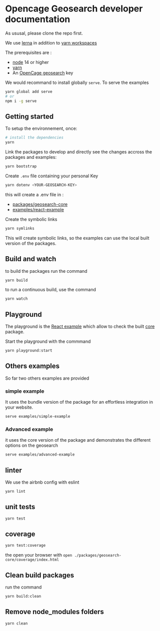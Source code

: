 # Opencage Geosearch developer documentation

As ususal, please clone the repo first.

We use [lerna](https://lerna.js.org/) in addition to [yarn workspaces](https://classic.yarnpkg.com/lang/en/docs/workspaces/)

The prerequisites are :

- [node](https://nodejs.org/en/download/) 14 or higher
- [yarn](https://yarnpkg.com/)
- An [OpenCage geosearch](https://opencagedata.com/geosearch) key

We would recommand to install globally `serve`. To serve the examples

```bash
yarn global add serve
# or
npm i -g serve
```

## Getting started

To setup the environnement, once:

```bash
# install the dependencies
yarn
```

Link the packages to develop and directly see the changes accross the packages and examples:

```bash
yarn bootstrap
```

Create `.env` file containing your personal Key

```bash
yarn dotenv <YOUR-GEOSEARCH-KEY>
```

this will create a .env file in :

- [packages/geosearch-core](./packages/geosearch-core)
- [examples/react-example](./examples/react-example)

Create the symbolic links

```bash
yarn symlinks
```

This will create symbolic links, so the examples can use the local built version of the packages.

## Build and watch

to build the packages run the command

```bash
yarn build
```

to run a continuous build, use the command

```bash
yarn watch
```

## Playground

The playground is the [React example](./examples/react-example) which allow to check the built [core](./packages/geosearch-core) package.

Start the playground with the commmand

```bash
yarn playground:start
```

## Others examples

So far two others examples are provided

### simple example

It uses the bundle version of the package for an effortless integration in your website.

```bash
serve examples/simple-example
```

### Advanced example

it uses the core version of the package and demonstrates the different options on the geosearch

```bash
serve examples/advanced-example
```

## linter

We use the airbnb config with eslint

```bash
yarn lint
```

## unit tests

```bash
yarn test
```

## coverage

```bash
yarn test:coverage
```

the open your browser with `open ./packages/geosearch-core/coverage/index.html`

## Clean build packages

run the command

```bash
yarn build:clean
```

## Remove node_modules folders

```
yarn clean
```
